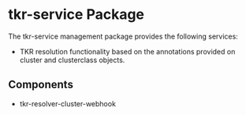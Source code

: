 # tkr-service Package

The tkr-service management package provides the following services:

* TKR resolution functionality based on the annotations provided on cluster and clusterclass objects.

## Components

* tkr-resolver-cluster-webhook
